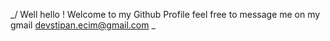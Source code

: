 _/ Well hello ! Welcome to my Github Profile 
  feel free to message me on my gmail 
 devstipan.ecim@gmail.com \_
